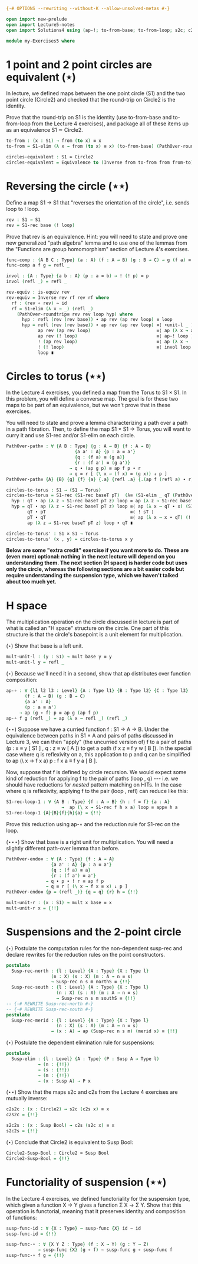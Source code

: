 
```agda
{-# OPTIONS --rewriting --without-K --allow-unsolved-metas #-}

open import new-prelude
open import Lecture5-notes
open import Solutions4 using (ap-!; to-from-base; to-from-loop; s2c; c2s; susp-func)

module my-Exercises5 where
```

# 1 point and 2 point circles are equivalent (⋆)

In lecture, we defined maps between the one point circle (S1) and the
two point circle (Circle2) and checked that the round-trip on Circle2 is
the identity.

Prove that the round-trip on S1 is the identity (use to-from-base
and to-from-loop from the Lecture 4 exercises), and package all of
these items up as an equivalence S1 ≃ Circle2.  

```agda
to-from : (x : S1) → from (to x) ≡ x
to-from = S1-elim (λ x → from (to x) ≡ x) (to-from-base) (PathOver-roundtrip≡ from to loop (∙unit-l _ ∙ to-from-loop))

circles-equivalent : S1 ≃ Circle2
circles-equivalent = Equivalence to (Inverse from to-from from from-to)
```

# Reversing the circle (⋆⋆) 

Define a map S1 → S1 that "reverses the orientation of the circle",
i.e. sends loop to ! loop.

```agda
rev : S1 → S1
rev = S1-rec base (! loop)
```

Prove that rev is an equivalence.  Hint: you will need to state and prove
one new generalized "path algebra" lemma and to use one of the lemmas from
the "Functions are group homomorphism" section of Lecture 4's exercises.  
```agda
func-comp : {A B C : Type} (a : A) (f : A → B) (g : B → C) → g (f a) ≡ (g ∘ f) a
func-comp a f g = refl _

invol : {A : Type} {a b : A} (p : a ≡ b) → ! (! p) ≡ p
invol (refl _) = refl _

rev-equiv : is-equiv rev
rev-equiv = Inverse rev rf rev rf where
  rf : (rev ∘ rev) ∼ id
  rf = S1-elim (λ x → _) (refl _)
    (PathOver-roundtrip≡ rev rev loop hyp) where
      hyp : refl (rev (rev base)) ∙ ap rev (ap rev loop) ≡ loop
      hyp = refl (rev (rev base)) ∙ ap rev (ap rev loop) ≡⟨ ∙unit-l _ ⟩
            ap rev (ap rev loop)                         ≡⟨ ap (λ x → ap rev x) (S1-rec-loop base (! loop)) ⟩
            ap rev (! loop)                              ≡⟨ ap-! loop ⟩
            ! (ap rev loop)                              ≡⟨ ap (λ x → ! x) (S1-rec-loop base (! loop)) ⟩
            ! (! loop)                                   ≡⟨ invol loop ⟩
            loop ∎
```


# Circles to torus (⋆⋆)

In the Lecture 4 exercises, you defined a map from the Torus to S1 × S1.
In this problem, you will define a converse map.  The goal is for these
two maps to be part of an equivalence, but we won't prove that in these
exercises.  

You will need to state and prove a lemma characterizing a path over a
path in a path fibration.  Then, to define the map S1 × S1 → Torus, you
will want to curry it and use S1-rec and/or S1-elim on each circle.  

```agda
PathOver-path≡ : ∀ {A B : Type} {g : A → B} {f : A → B}
                          {a a' : A} {p : a ≡ a'}
                          {q : (f a) ≡ (g a)}
                          {r : (f a') ≡ (g a')}
                        → q ∙ (ap g p) ≡ ap f p ∙ r
                        → q ≡ r [ (\ x → (f x) ≡ (g x)) ↓ p ]
PathOver-path≡ {A} {B} {g} {f} {a} {.a} {refl .a} {.(ap f (refl a) ∙ r)} {r} (refl .(ap f (refl a) ∙ r)) = path-to-pathover (∙unit-l r)

circles-to-torus : S1 → (S1 → Torus)
circles-to-torus = S1-rec (S1-rec baseT pT)  (λ≡ (S1-elim _ qT (PathOver-path≡ hyp))) where
  hyp : qT ∙ ap (λ z → S1-rec baseT pT z) loop ≡ ap (λ z → S1-rec baseT pT z) loop ∙ qT
  hyp = qT ∙ ap (λ z → S1-rec baseT pT z) loop ≡⟨ ap (λ x → qT ∙ x) (S1-rec-loop baseT pT) ⟩
        qT ∙ pT                                ≡⟨ ! sT ⟩
        pT ∙ qT                                ≡⟨ ap (λ x → x ∙ qT) (! (S1-rec-loop baseT pT)) ⟩
        ap (λ z → S1-rec baseT pT z) loop ∙ qT ∎

circles-to-torus' : S1 × S1 → Torus
circles-to-torus' (x , y) = circles-to-torus x y
```

**Below are some "extra credit" exercise if you want more to do.  These
are (even more) optional: nothing in the next lecture will depend on you
understanding them.  The next section (H space) is harder code but uses
only the circle, whereas the following sections are a bit easier code
but require understanding the suspension type, which we haven't talked
about too much yet.**

# H space 

The multiplication operation on the circle discussed in lecture is part
of what is called an "H space" structure on the circle.  One part of
this structure is that the circle's basepoint is a unit element for
multiplication.

(⋆) Show that base is a left unit.
```agda
mult-unit-l : (y : S1) → mult base y ≡ y
mult-unit-l y = refl _
```

(⋆) Because we'll need it in a second, show that ap distributes over
function composition:
```agda
ap-∘ : ∀ {l1 l2 l3 : Level} {A : Type l1} {B : Type l2} {C : Type l3}
       (f : A → B) (g : B → C)
       {a a' : A}
       (p : a ≡ a')
     → ap (g ∘ f) p ≡ ap g (ap f p)
ap-∘ f g (refl _) = ap (λ x → refl _) (refl _)
```

(⋆⋆) Suppose we have a curried function f : S1 → A → B.  Under the
equivalence between paths in S1 × A and pairs of paths discussed in
Lecture 3, we can then "apply" (the uncurried version of) f to a pair of
paths (p : x ≡ y [ S1 ] , q : z ≡ w [ A ]) to get a path (f x z ≡ f y w
[ B ]).  In the special case where q is reflexivity on a, this
application to p and q can be simplified to ap (\ x → f x a) p : f x a ≡
f y a [ B ].

Now, suppose that f is defined by circle recursion.  We would expect
some kind of reduction for applying f to the pair of paths (loop , q) ---
i.e. we should have reductions for *nested* pattern matching on HITs.
In the case where q is reflexivity, applying f to the pair (loop , refl)
can reduce like this:
```agda
S1-rec-loop-1 : ∀ {A B : Type} {f : A → B} {h : f ≡ f} {a : A}
                     →  ap (\ x → S1-rec f h x a) loop ≡ app≡ h a
S1-rec-loop-1 {A}{B}{f}{h}{a} = {!!}
```
Prove this reduction using ap-∘ and the reduction rule for S1-rec on the loop.  

(⋆⋆⋆) Show that base is a right unit for multiplication.  You will need
a slightly different path-over lemma than before.

```agda
PathOver-endo≡ : ∀ {A : Type} {f : A → A}
                 {a a' : A} {p : a ≡ a'}
                 {q : (f a) ≡ a}
                 {r : (f a') ≡ a'}
               → q ∙ p ∙ ! r ≡ ap f p
               → q ≡ r [ (\ x → f x ≡ x) ↓ p ]
PathOver-endo≡ {p = (refl _)} {q = q} {r} h = {!!}

mult-unit-r : (x : S1) → mult x base ≡ x
mult-unit-r x = {!!}
```

# Suspensions and the 2-point circle

(⋆) Postulate the computation rules for the non-dependent susp-rec and
declare rewrites for the reduction rules on the point constructors.  
```agda
postulate
  Susp-rec-north : {l : Level} {A : Type} {X : Type l}
                 (n : X) (s : X) (m : A → n ≡ s)
                 → Susp-rec n s m northS ≡ {!!}
  Susp-rec-south : {l : Level} {A : Type} {X : Type l}
                   (n : X) (s : X) (m : A → n ≡ s)
                   → Susp-rec n s m southS ≡ {!!}
-- {-# REWRITE Susp-rec-north #-}
-- {-# REWRITE Susp-rec-south #-}
postulate
  Susp-rec-merid : {l : Level} {A : Type} {X : Type l}
                   (n : X) (s : X) (m : A → n ≡ s)
                 → (x : A) → ap (Susp-rec n s m) (merid x) ≡ {!!}
```

(⋆) Postulate the dependent elimination rule for suspensions:

```agda
postulate 
  Susp-elim : {l : Level} {A : Type} (P : Susp A → Type l)
            → (n : {!!})
            → (s : {!!})
            → (m : {!!})
            → (x : Susp A) → P x
```

(⋆⋆) Show that the maps s2c and c2s from the Lecture 4 exercises are mutually inverse:

```agda
c2s2c : (x : Circle2) → s2c (c2s x) ≡ x
c2s2c = {!!}

s2c2s : (x : Susp Bool) → c2s (s2c x) ≡ x
s2c2s = {!!}
```

(⋆) Conclude that Circle2 is equivalent to Susp Bool:

```agda
Circle2-Susp-Bool : Circle2 ≃ Susp Bool
Circle2-Susp-Bool = {!!}
```

# Functoriality of suspension (⋆⋆)

In the Lecture 4 exercises, we defined functoriality for the suspension
type, which given a function X → Y gives a function Σ X → Σ Y.  Show
that this operation is functorial, meaning that it preserves identity
and composition of functions:
```agda
susp-func-id : ∀ {X : Type} → susp-func {X} id ∼ id
susp-func-id = {!!}

susp-func-∘ : ∀ {X Y Z : Type} (f : X → Y) (g : Y → Z)
            → susp-func {X} (g ∘ f) ∼ susp-func g ∘ susp-func f
susp-func-∘ f g = {!!}
```



